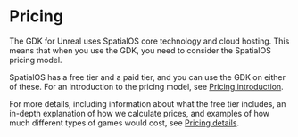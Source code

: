 # Pricing

The GDK for Unreal uses SpatialOS core technology and cloud hosting. This means that when you use the GDK, you need to consider the SpatialOS pricing model.

SpatialOS has a free tier and a paid tier, and you can use the GDK on either of these. For an introduction to the pricing model, see [Pricing introduction](https://docs.improbable.io/reference/latest/shared/pricing-and-support/pricing-intro).

For more details, including information about what the free tier includes, an in-depth explanation of how we calculate prices, and examples of how much different types of games would cost, see [Pricing details](https://docs.improbable.io/reference/latest/shared/pricing-and-support/pricing-details).